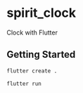 # spirit_clock

Clock with Flutter

## Getting Started

```bash
flutter create .
```

```bash
flutter run
```
